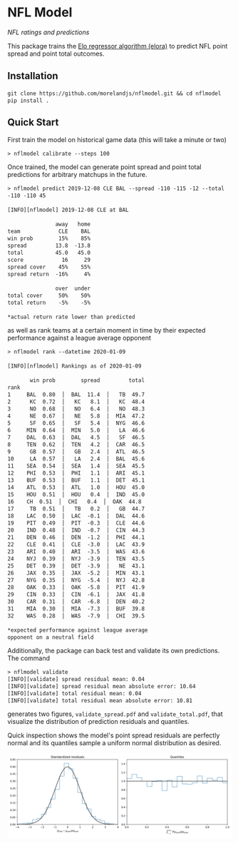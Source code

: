 NFL Model
=========

*NFL ratings and predictions*

This package trains the [Elo regressor algorithm (elora)](https://github.com/morelandjs/elora) to predict NFL point spread and point total outcomes.

Installation
------------

```
git clone https://github.com/morelandjs/nflmodel.git && cd nflmodel
pip install .
```

Quick Start
-----------
First train the model on historical game data (this will take a minute or two)
```
> nflmodel calibrate --steps 100
```
Once trained, the model can generate point spread and point total predictions for arbitrary matchups in the future.
```
> nflmodel predict 2019-12-08 CLE BAL --spread -110 -115 -12 --total -110 -110 45

[INFO][nflmodel] 2019-12-08 CLE at BAL

               away   home
team            CLE    BAL
win prob        15%    85%
spread         13.8  -13.8
total          45.0   45.0
score            16     29
spread cover    45%    55%
spread return  -16%     4%

               over  under
total cover     50%    50%
total return    -5%    -5%

*actual return rate lower than predicted
```
as well as rank teams at a certain moment in time by their expected performance against a league average opponent
```
> nflmodel rank --datetime 2020-01-09

[INFO][nflmodel] Rankings as of 2020-01-09

       win prob        spread         total
rank
1     BAL  0.80  │  BAL  11.4  │   TB  49.7
2      KC  0.72  │   KC   8.1  │   KC  48.4
3      NO  0.68  │   NO   6.4  │   NO  48.3
4      NE  0.67  │   NE   5.8  │  MIA  47.2
5      SF  0.65  │   SF   5.4  │  NYG  46.6
6     MIN  0.64  │  MIN   5.0  │   LA  46.6
7     DAL  0.63  │  DAL   4.5  │   SF  46.5
8     TEN  0.62  │  TEN   4.2  │  CAR  46.5
9      GB  0.57  │   GB   2.4  │  ATL  46.5
10     LA  0.57  │   LA   2.4  │  BAL  45.6
11    SEA  0.54  │  SEA   1.4  │  SEA  45.5
12    PHI  0.53  │  PHI   1.1  │  ARI  45.1
13    BUF  0.53  │  BUF   1.1  │  DET  45.1
14    ATL  0.53  │  ATL   1.0  │  HOU  45.0
15    HOU  0.51  │  HOU   0.4  │  IND  45.0
16    CH  0.51  │  CHI   0.4  │  OAK  44.8
17     TB  0.51  │   TB   0.2  │   GB  44.7
18    LAC  0.50  │  LAC  -0.1  │  DAL  44.6
19    PIT  0.49  │  PIT  -0.3  │  CLE  44.6
20    IND  0.48  │  IND  -0.7  │  CIN  44.3
21    DEN  0.46  │  DEN  -1.2  │  PHI  44.1
22    CLE  0.41  │  CLE  -3.0  │  LAC  43.9
23    ARI  0.40  │  ARI  -3.5  │  WAS  43.6
24    NYJ  0.39  │  NYJ  -3.9  │  TEN  43.5
25    DET  0.39  │  DET  -3.9  │   NE  43.1
26    JAX  0.35  │  JAX  -5.2  │  MIN  43.1
27    NYG  0.35  │  NYG  -5.4  │  NYJ  42.8
28    OAK  0.33  │  OAK  -5.8  │  PIT  41.9
29    CIN  0.33  │  CIN  -6.1  │  JAX  41.8
30    CAR  0.31  │  CAR  -6.8  │  DEN  40.2
31    MIA  0.30  │  MIA  -7.3  │  BUF  39.8
32    WAS  0.28  │  WAS  -7.9  │  CHI  39.5

*expected performance against league average
opponent on a neutral field
```

Additionally, the package can back test and validate its own predictions. The command
```
> nflmodel validate
[INFO][validate] spread residual mean: 0.04
[INFO][validate] spread residual mean absolute error: 10.64
[INFO][validate] total residual mean: 0.04
[INFO][validate] total residual mean absolute error: 10.81
```
generates two figures, `validate_spread.pdf` and `validate_total.pdf`, that visualize
the distribution of prediction residuals and quantiles.

Quick inspection shows the model's point spread residuals are perfectly normal and its quantiles sample a uniform normal distribution as desired.

![point spread validation](tutorial/validate_spread.png "MELO point spreads and totals")
